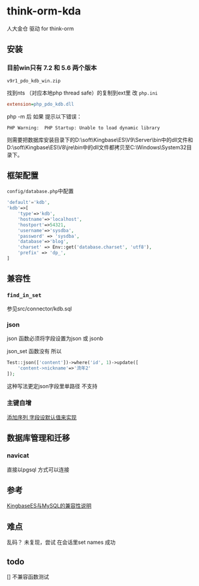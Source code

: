 # think-orm-kda
人大金仓 驱动 for think-orm

## 安装

### 目前win只有 7.2 和 5.6 两个版本
`v9r1_pdo_kdb_win.zip`

找到nts （对应本地php thread safe）的复制到ext里 改 `php.ini`

~~~ ini
extension=php_pdo_kdb.dll
~~~

php -m 后 如果 提示以下错误：

~~~
PHP Warning:  PHP Startup: Unable to load dynamic library
~~~

则需要把数据库安装目录下的D:\soft\Kingbase\ES\V9\Server\bin中的dll文件和D:\soft\Kingbase\ES\V8\jre\bin中的dll文件都拷贝至C:\Windows\System32目录下。

## 框架配置

`config/database.php`中配置

~~~ php
'default'='kdb',
'kdb'=>[
    'type'=>'kdb',
    'hostname'=>'localhost',
    'hostport'=>54321,
    'username'=>'sysdba',
    'password' => 'sysdba',
    'database'=>'blog',
    'charset' => Env::get('database.charset', 'utf8'),
    'prefix' => 'dp_',
]
~~~

## 兼容性

### `find_in_set`

参见src/connector/kdb.sql

### json
json 函数必须将字段设置为json 或 jsonb

json_set 函数没有 所以 

~~~ php
Test::json(['content'])->where('id', 1)->update([
    'content->nickname'=>'流年2'
]);
~~~ 

这种写法更定json字段里单路径 不支持

### 主键自增

[添加序列 字段设默认值来实现](https://blog.csdn.net/lty13142/article/details/121634249)

## 数据库管理和迁移

### navicat

直接以pgsql 方式可以连接

## 参考

[KingbaseES与MySQL的兼容性说明 ](https://help.kingbase.com.cn/v8/development/develop-transfer/kes-vs-mysql/index.html)

## 难点
乱码？ 未复现，尝试 在会话里set names 成功
## todo

[] 不兼容函数测试



